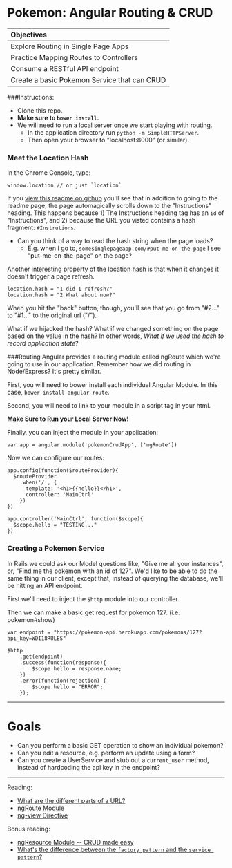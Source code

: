 # Pokemon: Angular Routing & CRUD

| **Objectives** |
| :---- |
| Explore Routing in Single Page Apps |
| Practice Mapping Routes to Controllers |
| Consume a RESTful API endpoint |
| Create a basic Pokemon Service that can CRUD |

###Instructions:
* Clone this repo.
* **Make sure to `bower install`.**
* We will need to run a local server once we start playing with routing.
    - In the application directory run `python -m SimpleHTTPServer`.
    - Then open your browser to "localhost:8000" (or similar).

### Meet the Location Hash
In the Chrome Console, type:
```
window.location // or just `location`
```

If you [view this readme on github](#instructions) you'll see that in addition to going to the readme page, the page automagically scrolls down to the "Instructions" heading. This happens because 1) The Instructions heading tag has an `id` of "Instructions", and 2) because the URL you visted contains a hash fragment: `#Instrutions`.

* Can you think of a way to read the hash string when the page loads?
    - E.g. when I go to, `somesinglepageapp.com/#put-me-on-the-page` I see "put-me-on-the-page" on the page?

Another interesting property of the location hash is that when it changes it doesn't trigger a page refresh.

```
location.hash = "1 did I refresh?"
location.hash = "2 What about now?"
```

When you hit the "back" button, though, you'll see that you go from "#2..." to "#1..." to the original url ("/").

What if we hijacked the hash? What if we changed something on the page based on the value in the hash? In other words, _What if we used the hash to record application state_?

###Routing
Angular provides a routing module called ngRoute which we're going to use in our application. Remember how we did routing in Node/Express? It's pretty similar.

First, you will need to bower install each individual Angular Module. In this case, `bower install angular-route`.

Second, you will need to link to your module in a script tag in your html.

**Make Sure to Run your Local Server Now!**

Finally, you can inject the module in your application:

```
var app = angular.module('pokemonCrudApp', ['ngRoute'])
```

Now we can configure our routes:

```
app.config(function($routeProvider){
  $routeProvider
    .when('/', {
      template: '<h1>{{hello}}</h1>',
      controller: 'MainCtrl'
    })
})

app.controller('MainCtrl', function($scope){
  $scope.hello = "TESTING..."
})
```


### Creating a Pokemon Service
In Rails we could ask our Model questions like, "Give me all your instances", or, "Find me the pokemon with an id of 127". We'd like to be able to do the same thing in our client, except that, instead of querying the database, we'll be hitting an API endpoint.

First we'll need to inject the `$http` module into our controller.

Then we can make a basic get request for pokemon 127. (i.e. pokemon#show)

```
var endpoint = "https://pokemon-api.herokuapp.com/pokemons/127?api_key=WDI18RULES"

$http
    .get(endpoint)
    .success(function(response){
        $scope.hello = response.name;
    })
    .error(function(rejection) {
        $scope.hello = "ERROR";
    });
```

---

# Goals
* Can you perform a basic GET operation to show an individual pokemon?
* Can you edit a resource, e.g. perform an update using a form?
* Can you create a UserService and stub out a `current_user` method, instead of hardcoding the api key in the endpoint?

---

Reading:
* [What are the different parts of a URL?](http://www.robdixoniii.com/anatomy-of-a-uri/)
* [ngRoute Module](https://docs.angularjs.org/api/ngRoute)
* [ng-view Directive](https://docs.angularjs.org/api/ngRoute/directive/ngView)

Bonus reading:
* [ngResource Module -- CRUD made easy](https://docs.angularjs.org/api/ngResource)
* [What's the difference between the `factory pattern` and the `service pattern`?](http://stackoverflow.com/a/20985702/3390061)
